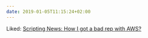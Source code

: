 ```yaml
---
date: 2019-01-05T11:15:24+02:00
---
```


Liked: [Scripting News: How I got a bad rep with AWS?](http://scripting.com/2018/12/23/153328.html)
